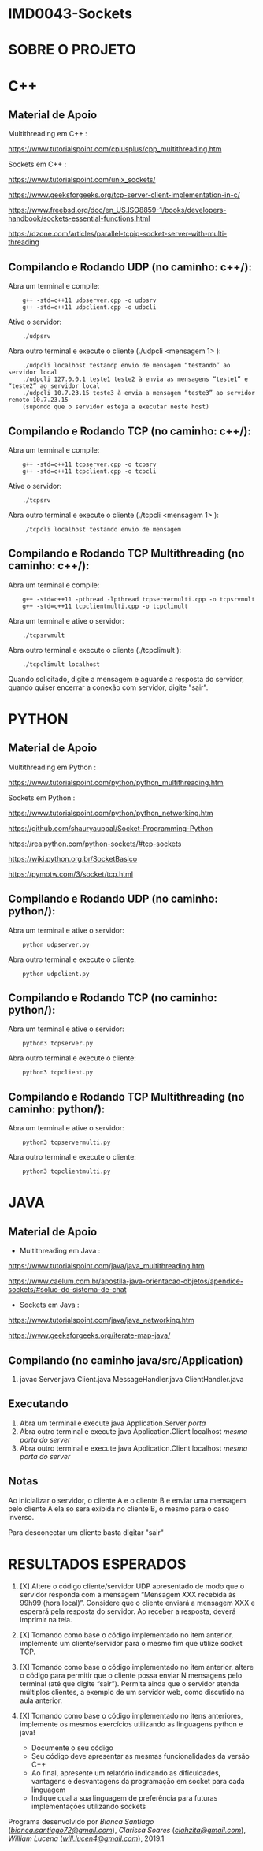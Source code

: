 # IMD0043-Sockets

# SOBRE O PROJETO

# C++

## Material de Apoio

Multithreading em C++ : 

https://www.tutorialspoint.com/cplusplus/cpp_multithreading.htm

Sockets em C++ : 

https://www.tutorialspoint.com/unix_sockets/

https://www.geeksforgeeks.org/tcp-server-client-implementation-in-c/

https://www.freebsd.org/doc/en_US.ISO8859-1/books/developers-handbook/sockets-essential-functions.html

https://dzone.com/articles/parallel-tcpip-socket-server-with-multi-threading

## Compilando e Rodando UDP (no caminho: c++/):
Abra um terminal e compile:

		g++ -std=c++11 udpserver.cpp -o udpsrv
		g++ -std=c++11 udpclient.cpp -o udpcli 
		
Ative o servidor:

		./udpsrv

Abra outro terminal e execute o cliente (./udpcli <servidor> <mensagem 1> <mensagemN>):
		
		./udpcli localhost testandp envio de mensagem “testando” ao servidor local
		./udpcli 127.0.0.1 teste1 teste2 à envia as mensagens “teste1” e “teste2” ao servidor local
		./udpcli 10.7.23.15 teste3 à envia a mensagem “teste3” ao servidor remoto 10.7.23.15
		(supondo que o servidor esteja a executar neste host)

## Compilando e Rodando TCP (no caminho: c++/):
Abra um terminal e compile:

		g++ -std=c++11 tcpserver.cpp -o tcpsrv
		g++ -std=c++11 tcpclient.cpp -o tcpcli 
		
Ative o servidor:

		./tcpsrv

Abra outro terminal e execute o cliente (./tcpcli <servidor> <mensagem 1> <mensagemN>):
		
		./tcpcli localhost testando envio de mensagem

## Compilando e Rodando TCP Multithreading (no caminho: c++/):
Abra um terminal e compile:

		g++ -std=c++11 -pthread -lpthread tcpservermulti.cpp -o tcpsrvmult
		g++ -std=c++11 tcpclientmulti.cpp -o tcpclimult 
		
Abra um terminal e ative o servidor:

		./tcpsrvmult

Abra outro terminal e execute o cliente (./tcpclimult <servidor>):

		./tcpclimult localhost
		
Quando solicitado, digite a mensagem e aguarde a resposta do servidor, quando quiser encerrar a conexão com servidor, digite "sair".


# PYTHON

## Material de Apoio

Multithreading em Python : 

https://www.tutorialspoint.com/python/python_multithreading.htm

Sockets em Python : 

https://www.tutorialspoint.com/python/python_networking.htm

https://github.com/shauryauppal/Socket-Programming-Python

https://realpython.com/python-sockets/#tcp-sockets

https://wiki.python.org.br/SocketBasico

https://pymotw.com/3/socket/tcp.html


## Compilando e Rodando UDP (no caminho: python/):

Abra um terminal e ative o servidor:

		python udpserver.py

Abra outro terminal e execute o cliente:

		python udpclient.py

## Compilando e Rodando TCP (no caminho: python/):

Abra um terminal e ative o servidor:

		python3 tcpserver.py

Abra outro terminal e execute o cliente:

		python3 tcpclient.py

## Compilando e Rodando TCP Multithreading (no caminho: python/):

Abra um terminal e ative o servidor:

		python3 tcpservermulti.py

Abra outro terminal e execute o cliente:

		python3 tcpclientmulti.py


# JAVA

## Material de Apoio

* Multithreading em Java : 

https://www.tutorialspoint.com/java/java_multithreading.htm

https://www.caelum.com.br/apostila-java-orientacao-objetos/apendice-sockets/#soluo-do-sistema-de-chat

* Sockets em Java : 

https://www.tutorialspoint.com/java/java_networking.htm

https://www.geeksforgeeks.org/iterate-map-java/

## Compilando (no caminho java/src/Application)

1. javac Server.java Client.java MessageHandler.java ClientHandler.java

## Executando

1. Abra um terminal e execute java Application.Server *porta*
2. Abra outro terminal e execute java Application.Client localhost *mesma porta do server*
3. Abra outro terminal e execute java Application.Client localhost *mesma porta do server*

## Notas

Ao inicializar o servidor, o cliente A e o cliente B e enviar uma mensagem pelo cliente A ela so sera exibida no cliente B,
o mesmo para o caso inverso.

Para desconectar um cliente basta digitar "sair"


# RESULTADOS ESPERADOS

1. [X] Altere o código cliente/servidor UDP apresentado de modo que o servidor responda com
a mensagem “Mensagem XXX recebida às 99h99 (hora local)”. Considere que o cliente enviará a
mensagem XXX e esperará pela resposta do servidor. Ao receber a resposta, deverá imprimir na
tela.

2. [X] Tomando como base o código implementado no item anterior, implemente um
cliente/servidor para o mesmo fim que utilize socket TCP.

3. [X] Tomando como base o código implementado no item anterior, altere o código para
permitir que o cliente possa enviar N mensagens pelo terminal (até que digite “sair”). Permita
ainda que o servidor atenda múltiplos clientes, a exemplo de um servidor web, como discutido
na aula anterior.

4. [X] Tomando como base o código implementado no itens anteriores,
implemente os mesmos exercícios utilizando as linguagens python e java!
	* Documente o seu código
	* Seu código deve apresentar as mesmas funcionalidades da versão C++
	* Ao final, apresente um relatório indicando as dificuldades, vantagens e desvantagens da programação em socket para cada linguagem
	* Indique qual a sua linguagem de preferência para futuras implementações utilizando sockets


Programa desenvolvido por _Bianca Santiago_ (*bianca.santiago72@gmail.com*), _Clarissa Soares_ (*clahzita@gmail.com*), _William Lucena_ (*will.lucen4@gmail.com*), 2019.1

